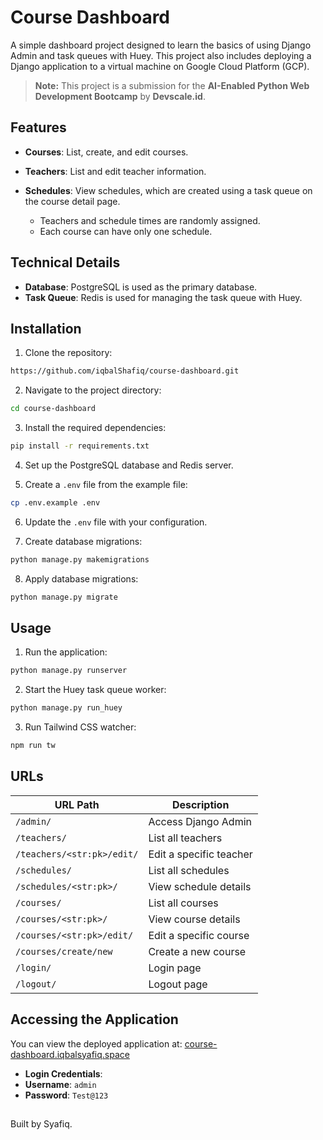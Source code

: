# Course Dashboard
A simple dashboard project designed to learn the basics of using Django Admin and task queues with Huey. This project also includes deploying a Django application to a virtual machine on Google Cloud Platform (GCP).

>  **Note:** This project is a submission for the **AI-Enabled Python Web Development Bootcamp** by **Devscale.id**.

## Features
-  **Courses**: List, create, and edit courses.

-  **Teachers**: List and edit teacher information.

-  **Schedules**: View schedules, which are created using a task queue on the course detail page.

	- Teachers and schedule times are randomly assigned.
	- Each course can have only one schedule.

## Technical Details
-  **Database**: PostgreSQL is used as the primary database.
-  **Task Queue**: Redis is used for managing the task queue with Huey.

## Installation
1. Clone the repository:

```bash
https://github.com/iqbalShafiq/course-dashboard.git

```

2. Navigate to the project directory:

```bash
cd course-dashboard

```

3. Install the required dependencies:

```bash
pip install -r requirements.txt

```

4. Set up the PostgreSQL database and Redis server.

5. Create a `.env` file from the example file:

```bash
cp .env.example .env

```

6. Update the `.env` file with your configuration.

7. Create database migrations:

```bash
python manage.py makemigrations

```

8. Apply database migrations:

```bash
python manage.py migrate

```

## Usage
1. Run the application:

```bash
python manage.py runserver

```

2. Start the Huey task queue worker:

```bash
python manage.py run_huey

```

3. Run Tailwind CSS watcher:

```bash
npm run tw

```

## URLs

| URL Path                     | Description                     |
|------------------------------|---------------------------------|
| `/admin/`                    | Access Django Admin             |
| `/teachers/`                 | List all teachers              |
| `/teachers/<str:pk>/edit/`   | Edit a specific teacher         |
| `/schedules/`                | List all schedules             |
| `/schedules/<str:pk>/`       | View schedule details           |
| `/courses/`                  | List all courses               |
| `/courses/<str:pk>/`         | View course details            |
| `/courses/<str:pk>/edit/`    | Edit a specific course          |
| `/courses/create/new`        | Create a new course            |
| `/login/`                    | Login page                     |
| `/logout/`                   | Logout page                    |

## Accessing the Application
You can view the deployed application at: [course-dashboard.iqbalsyafiq.space](https://course-dashboard.iqbalsyafiq.space)

-  **Login Credentials**:
-  **Username**: `admin`
-  **Password**: `Test@123`

## 
Built️ by Syafiq.